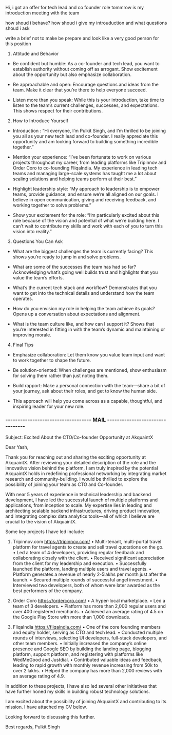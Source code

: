 Hi, i got an offer for tech lead and co founder role tommrow is my introduction meeting with the team

how shoud i behave?
how shoud i give my introuduction and
what questions shoud i ask

write a brief not to make be prepare and look like a very good person for this position

1. Attitude and Behavior

- Be confident but humble: As a co-founder and tech lead, you want to establish authority without coming off as arrogant. Show excitement about the opportunity but also emphasize collaboration.

- Be approachable and open: Encourage questions and ideas from the team. Make it clear that you’re there to help everyone succeed.

- Listen more than you speak: While this is your introduction, take time to listen to the team’s current challenges, successes, and expectations. This shows respect for their contributions.

2. How to Introduce Yourself

- Introduction :
  “Hi everyone, I’m Pulkit Singh, and I’m thrilled to be joining you all as your new tech lead and co-founder. I really appreciate this opportunity and am looking forward to building something incredible together.”

- Mention your experience:
  “I’ve been fortunate to work on various projects throughout my career, from leading platforms like Tripinnov and Order Coro to co-founding FliqaIndia. My experience in leading tech teams and managing large-scale systems has taught me a lot about scaling solutions and helping teams perform at their best.”

- Highlight leadership style:
  “My approach to leadership is to empower teams, provide guidance, and ensure we’re all aligned on our goals. I believe in open communication, giving and receiving feedback, and working together to solve problems.”

- Show your excitement for the role:
  “I’m particularly excited about this role because of the vision and potential of what we’re building here. I can’t wait to contribute my skills and work with each of you to turn this vision into reality.”

3. Questions You Can Ask

- What are the biggest challenges the team is currently facing?
  This shows you’re ready to jump in and solve problems.

- What are some of the successes the team has had so far?
  Acknowledging what’s going well builds trust and highlights that you value the team’s efforts.

- What’s the current tech stack and workflow?
  Demonstrates that you want to get into the technical details and understand how the team operates.

- How do you envision my role in helping the team achieve its goals?
  Opens up a conversation about expectations and alignment.

- What is the team culture like, and how can I support it?
  Shows that you’re interested in fitting in with the team’s dynamic and maintaining or improving morale.

4. Final Tips

- Emphasize collaboration: Let them know you value team input and want to work together to shape the future.

- Be solution-oriented: When challenges are mentioned, show enthusiasm for solving them rather than just noting them.

- Build rapport: Make a personal connection with the team—share a bit of your journey, ask about their roles, and get to know the human side.

- This approach will help you come across as a capable, thoughtful, and inspiring leader for your new role.

### ----------------------------------- MAIL --------------------------------

Subject: Excited About the CTO/Co-founder Opportunity at AkquaintX

Dear Yash,

Thank you for reaching out and sharing the exciting opportunity at AkquaintX. After reviewing your detailed description of the role and the innovative vision behind the platform, I am truly inspired by the potential AkquaintX holds in redefining professional networking by integrating market research and community-building. I would be thrilled to explore the possibility of joining your team as CTO and Co-founder.

With near 5 years of experience in technical leadership and backend development, I have led the successful launch of multiple platforms and applications, from inception to scale. My expertise lies in leading and architecting scalable backend infrastructures, driving product innovation, and integrating complex data analytics tools—all of which I believe are crucial to the vision of AkquaintX.

Some key projects I have led include:

1. Tripinnov.com https://tripinnov.com/
   • Multi-tenant, multi-portal travel platform for travel agents to create and sell travel quotations on the go.
   • Led a team of 4 developers, providing regular feedback and collaborating closely with the client.
   • Received significant appreciation from the client for my leadership and execution.
   • Successfully launched the platform, landing multiple users and travel agents.
   • Platform generates a revenue of nearly 2-5lakhs per month just after the launch.
   • Secured multiple rounds of successful angel investment.
   • Interviewed two developers, both of whom were later awarded as the best performers of the company.

2. Order Coro https://ordercoro.com/
   • A hyper-local marketplace.
   • Led a team of 3 developers.
   • Platform has more than 2,000 regular users and over 400 registered merchants.
   • Achieved an average rating of 4.5 on the Google Play Store with more than 1,000 downloads.

3. FliqaIndia https://fliqaindia.com/
   • One of the core founding members and equity holder, serving as CTO and tech lead.
   • Conducted multiple rounds of interviews, selecting UI developers, full-stack developers, and other team members.
   • Initially increased the company’s online presence and Google SEO by building the landing page, blogging platform, support platform, and registering with platforms like WedMeGood and Justdial.
   • Contributed valuable ideas and feedback, leading to rapid growth with monthly revenue increasing from 50k to over 2 lakhs.
   • Helped the company has more than 2,000 reviews with an average rating of 4.9.

In addition to these projects, I have also led several other initiatives that have further honed my skills in building robust technology solutions.

I am excited about the possibility of joining AkquaintX and contributing to its mission. I have attached my CV below.

Looking forward to discussing this further.

Best regards,
Pulkit Singh
